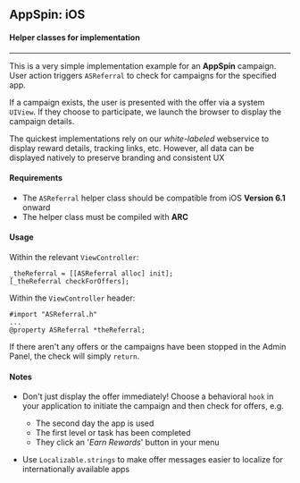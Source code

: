 ## AppSpin: iOS ##
#### Helper classes for implementation ####
----------

This is a very simple implementation example for an **AppSpin** campaign. User action triggers `ASReferral` to check for campaigns for the specified app. 

If a campaign exists, the user is presented with the offer via a system `UIView`. If they choose to participate, we launch the browser to display the campaign details.

The quickest implementations rely on our *white-labeled* webservice to display reward details, tracking links, etc. However, all data can be displayed natively to preserve branding and consistent UX

#### **Requirements** ####

 - The `ASReferral` helper class should be compatible from iOS **Version 6.1** onward
 - The helper class must be compiled with **ARC**

#### **Usage** ####

Within the relevant `ViewController`:

    _theReferral = [[ASReferral alloc] init];
    [_theReferral checkForOffers];
    
Within the `ViewController` header:

    #import "ASReferral.h"
    ...
    @property ASReferral *theReferral;


If there aren't any offers or the campaigns have been stopped in the Admin Panel, the check will simply `return`.

#### **Notes** ####

 - Don't just display the offer immediately! Choose a behavioral `hook` in your application to initiate the campaign and then check for offers, e.g.

    - The second day the app is used
    - The first level or task has been completed
    - They click an '*Earn Rewards*' button in your menu
    
 - Use `Localizable.strings` to make offer messages easier to localize for internationally available apps
